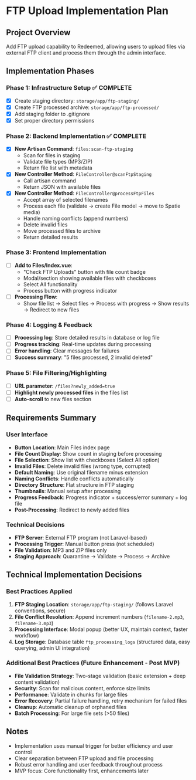 # FTP Upload Implementation Plan

## Project Overview
Add FTP upload capability to Redeemed, allowing users to upload files via external FTP client and process them through the admin interface.

## Implementation Phases

### Phase 1: Infrastructure Setup ✅ COMPLETE
- [x] Create staging directory: `storage/app/ftp-staging/`
- [x] Create FTP processed archive: `storage/app/ftp-processed/`
- [x] Add staging folder to .gitignore
- [x] Set proper directory permissions

### Phase 2: Backend Implementation ✅ COMPLETE
- [x] **New Artisan Command**: `files:scan-ftp-staging`
  - Scan for files in staging
  - Validate file types (MP3/ZIP)
  - Return file list with metadata
- [x] **New Controller Method**: `FileController@scanFtpStaging`
  - Call artisan command
  - Return JSON with available files
- [x] **New Controller Method**: `FileController@processFtpFiles`
  - Accept array of selected filenames
  - Process each file (validate → create File model → move to Spatie media)
  - Handle naming conflicts (append numbers)
  - Delete invalid files
  - Move processed files to archive
  - Return detailed results

### Phase 3: Frontend Implementation
- [ ] **Add to Files/Index.vue**:
  - "Check FTP Uploads" button with file count badge
  - Modal/section showing available files with checkboxes
  - Select All functionality
  - Process button with progress indicator
- [ ] **Processing Flow**:
  - Show file list → Select files → Process with progress → Show results → Redirect to new files

### Phase 4: Logging & Feedback
- [ ] **Processing log**: Store detailed results in database or log file
- [ ] **Progress tracking**: Real-time updates during processing
- [ ] **Error handling**: Clear messages for failures
- [ ] **Success summary**: "5 files processed, 2 invalid deleted"

### Phase 5: File Filtering/Highlighting
- [ ] **URL parameter**: `/files?newly_added=true`
- [ ] **Highlight newly processed files** in the files list
- [ ] **Auto-scroll** to new files section

## Requirements Summary

### User Interface
- **Button Location**: Main Files index page
- **File Count Display**: Show count in staging before processing
- **File Selection**: Show list with checkboxes (Select All option)
- **Invalid Files**: Delete invalid files (wrong type, corrupted)
- **Default Naming**: Use original filename minus extension
- **Naming Conflicts**: Handle conflicts automatically
- **Directory Structure**: Flat structure in FTP staging
- **Thumbnails**: Manual setup after processing
- **Progress Feedback**: Progress indicator + success/error summary + log file
- **Post-Processing**: Redirect to newly added files

### Technical Decisions
- **FTP Server**: External FTP program (not Laravel-based)
- **Processing Trigger**: Manual button press (not scheduled)
- **File Validation**: MP3 and ZIP files only
- **Staging Approach**: Quarantine → Validate → Process → Archive

## Technical Implementation Decisions

### Best Practices Applied
1. **FTP Staging Location**: `storage/app/ftp-staging/` (follows Laravel conventions, secure)
2. **File Conflict Resolution**: Append increment numbers (`filename-2.mp3`, `filename-3.mp3`)
3. **Processing Interface**: Modal popup (better UX, maintain context, faster workflow)
4. **Log Storage**: Database table `ftp_processing_logs` (structured data, easy querying, admin UI integration)

### Additional Best Practices (Future Enhancement - Post MVP)
- **File Validation Strategy**: Two-stage validation (basic extension + deep content validation)
- **Security**: Scan for malicious content, enforce size limits  
- **Performance**: Validate in chunks for large files
- **Error Recovery**: Partial failure handling, retry mechanism for failed files
- **Cleanup**: Automatic cleanup of orphaned files
- **Batch Processing**: For large file sets (>50 files)

## Notes
- Implementation uses manual trigger for better efficiency and user control
- Clear separation between FTP upload and file processing
- Robust error handling and user feedback throughout process
- MVP focus: Core functionality first, enhancements later 